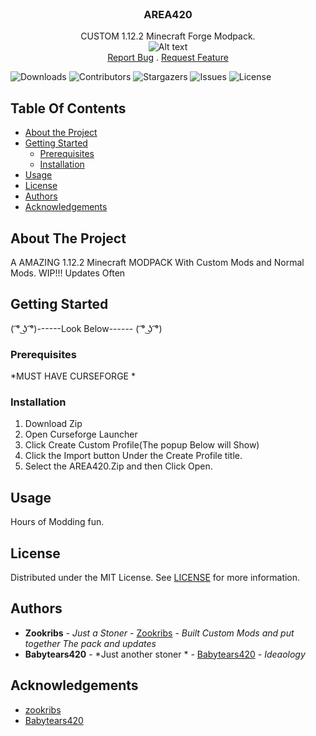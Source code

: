 <br/>
<p align="center">
  <h3 align="center">AREA420</h3>

  <p align="center">
    CUSTOM 1.12.2 Minecraft Forge Modpack.
    <br/>
  <img src="C:\Users\Zooky\curseforge\minecraft\Instances\Area420 (1)\profileImage" alt="Alt text" title="Optional title">
    <br/>
    <a href="https://github.com/hackribs/AREA420/issues">Report Bug</a>
    .
    <a href="https://github.com/hackribs/AREA420/issues">Request Feature</a>
  </p>
</p>

![Downloads](https://img.shields.io/github/downloads/hackribs/AREA420/total) ![Contributors](https://img.shields.io/github/contributors/hackribs/AREA420?color=dark-green) ![Stargazers](https://img.shields.io/github/stars/hackribs/AREA420?style=social) ![Issues](https://img.shields.io/github/issues/hackribs/AREA420) ![License](https://img.shields.io/github/license/hackribs/AREA420) 

## Table Of Contents

* [About the Project](#about-the-project)
* [Getting Started](#getting-started)
  * [Prerequisites](#prerequisites)
  * [Installation](#installation)
* [Usage](#usage)
* [License](#license)
* [Authors](#authors)
* [Acknowledgements](#acknowledgements)

## About The Project

A AMAZING 1.12.2 Minecraft MODPACK With Custom Mods and Normal Mods. WIP!!! Updates Often

## Getting Started

( ͡° ͜ʖ ͡°)------Look Below------ ( ͡° ͜ʖ ͡°)

### Prerequisites

*MUST HAVE CURSEFORGE *

### Installation

1. Download Zip
2. Open Curseforge Launcher
3.  Click Create Custom Profile(The popup Below will Show)
4. Click the Import button Under the Create Profile title.
5. Select the AREA420.Zip and then Click Open.

## Usage

Hours of Modding fun.

## License

Distributed under the MIT License. See [LICENSE](https://github.com/hackribs/AREA420/blob/main/LICENSE.md) for more information.

## Authors

* **Zookribs** - *Just a Stoner* - [Zookribs](https://github.com/hackribs/) - *Built Custom Mods and put together The pack and updates*
* **Babytears420** - *Just another stoner * - [Babytears420]() - *Ideaology*

## Acknowledgements

* [zookribs](https://github.com/hackribs)
* [Babytears420]()

